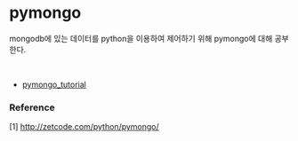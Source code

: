 # pymongo
mongodb에 있는 데이터를 python을 이용하여 제어하기 위해 pymongo에 대해 공부한다.  

​    

- [pymongo_tutorial]()

 

### Reference  

 [1] http://zetcode.com/python/pymongo/